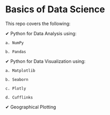 # Basics of Data Science

This repo covers the following:

✔ Python for Data Analysis using:

    a. NumPy 
    
    b. Pandas

✔ Python for Data Visualization using:

    a. Matplotlib
    
    b. Seaborn
   
    c. Plotly
    
    d. Cufflinks


✔ Geographical Plotting


